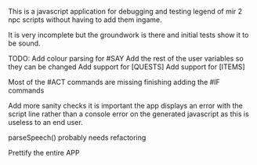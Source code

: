 This is a javascript application for debugging and testing legend of mir 2 npc scripts without having to
add them ingame.

It is very incomplete but the groundwork is there and initial tests show it to be sound.

TODO:
Add colour parsing for #SAY
Add the rest of the user variables so they can be changed
Add support for [QUESTS]
Add support for [ITEMS]

Most of the #ACT commands are missing
finishing adding the #IF commands

Add more sanity checks it is important the app displays an error with the script line rather than a console error on the 
generated javascript as this is useless to an end user.

parseSpeech() probably needs refactoring

Prettify the entire APP